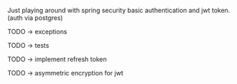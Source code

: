 Just playing around with spring security basic authentication and jwt token. (auth via postgres)

TODO -> exceptions

TODO -> tests

TODO -> implement refresh token

TODO -> asymmetric encryption for jwt
